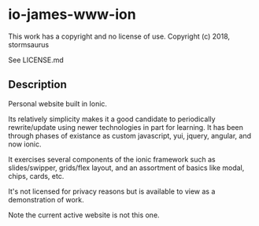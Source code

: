 # io-james-www-ion

This work has a copyright and no license of use.  Copyright (c) 2018, stormsaurus

See LICENSE.md

## Description

Personal website built in Ionic.

Its relatively simplicity makes it a good candidate to periodically rewrite/update using newer technologies in part for learning.  It has been through phases of existance as custom javascript, yui, jquery, angular, and now ionic.

It exercises several components of the ionic framework such as slides/swipper, grids/flex layout, and an assortment of basics like modal, chips, cards, etc.

It's not licensed for privacy reasons but is available to view as a demonstration of work.

Note the current active website is not this one.
